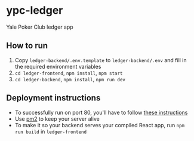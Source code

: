 # ypc-ledger
Yale Poker Club ledger app

## How to run
1. Copy `ledger-backend/.env.template` to `ledger-backend/.env` and fill in the required environment variables
2. `cd ledger-frontend`, `npm install`, `npm start`
3. `cd ledger-backend`, `npm install`, `npm run dev`

## Deployment instructions
- To successfully run on port 80, you'll have to follow [these instructions](https://stackoverflow.com/questions/60372618/nodejs-listen-eacces-permission-denied-0-0-0-080)
- Use [pm2](https://pm2.keymetrics.io/) to keep your server alive
- To make it so your backend serves your compiled React app, run `npm run build` in `ledger-frontend`
